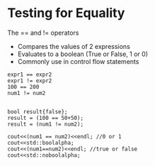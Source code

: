 # Testing for Equality
The == and != operators
<ul>
    <li>Compares the values of 2 expressions</li>
    <li>Evaluates to a boolean (True or False, 1 or 0)</li>
    <li>Commonly use in control flow statements</li>
</ul>

```
expr1 == expr2
expr1 != expr2
100 == 200
num1 != num2


bool result{false};
result = (100 == 50+50);
result = (num1 != num2);

cout<<(num1 == num2)<<endl; //0 or 1
cout<<std::boolalpha;
cout<<(num1==num2)<<endl; //true or false
cout<<std::noboolalpha;

```